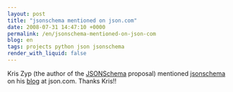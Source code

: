 ```yaml
---
layout: post
title: "jsonschema mentioned on json.com"
date: 2008-07-31 14:47:10 +0000
permalink: /en/jsonschema-mentioned-on-json-com
blog: en
tags: projects python json jsonschema
render_with_liquid: false
---
```


<p>Kris Zyp (the author of the <a href="http://tinyurl.com/32qd4v" title="JSONSchema">JSONSchema</a> proposal) mentioned <a href="http://hg.monologista.jp/json-schema/raw-file/41132f2b2b57/docs/jsonschema.html">jsonschema</a> on his <a href="http://www.json.com/2008/07/30/json-schema-for-python/">blog</a> at json.com. Thanks Kris!!</p>
<div class="sharethis">
        <script type="text/javascript" language="javascript">
          SHARETHIS.addEntry( {
            title : 'jsonschema mentioned on json.com',
              url   : 'http://www.ianlewis.org/en/jsonschema-mentioned-on-json-com'}, 
            { button: true }
          ) ;
        </script></div>
